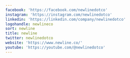 ```yaml
---
facebook: 'https://facebook.com/newlinedotco'
instagram: 'https://instagram.com/newlinedotco'
linkedin: 'https://linkedin.com/company/newlinedotco'
logohandle: newlineco
sort: newline
title: newline
twitter: newlinedotco
website: 'https://www.newline.co/'
youtube: 'https://youtube.com/@newlinedotco'
---
```

